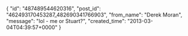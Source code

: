  {
   "id": "487489544620316",
   "post_id": "462493170453287_482690341766903",
   "from_name": "Derek Moran",
   "message": "lol - me or Stuart?",
   "created_time": "2013-03-04T04:39:57+0000"
 }
